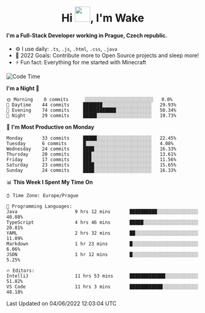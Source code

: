 <h1 align="center">Hi <img src="https://raw.githubusercontent.com/MrWakeCZ/MrWakeCZ/master/Hi.gif" width="40px" />, I'm Wake</h1>

#### I'm a Full-Stack Developer working in Prague, Czech republic.
- ⚙️ I use daily: `.ts`, `.js`, `.html`, `.css`, `.java`
- 🥅 2022 Goals: Contribute more to Open Source projects and sleep more!
- ⚡ Fun fact: Everything for me started with Minecraft

<!--START_SECTION:waka-->
![Code Time](http://img.shields.io/badge/Code%20Time-2%2C459%20hrs%2033%20mins-blue)

**I'm a Night 🦉** 

```text
🌞 Morning    0 commits      ░░░░░░░░░░░░░░░░░░░░░░░░░   0.0% 
🌆 Daytime    44 commits     ███████░░░░░░░░░░░░░░░░░░   29.93% 
🌃 Evening    74 commits     ████████████░░░░░░░░░░░░░   50.34% 
🌙 Night      29 commits     █████░░░░░░░░░░░░░░░░░░░░   19.73%

```
📅 **I'm Most Productive on Monday** 

```text
Monday       33 commits     █████░░░░░░░░░░░░░░░░░░░░   22.45% 
Tuesday      6 commits      █░░░░░░░░░░░░░░░░░░░░░░░░   4.08% 
Wednesday    24 commits     ████░░░░░░░░░░░░░░░░░░░░░   16.33% 
Thursday     20 commits     ███░░░░░░░░░░░░░░░░░░░░░░   13.61% 
Friday       17 commits     ███░░░░░░░░░░░░░░░░░░░░░░   11.56% 
Saturday     23 commits     ████░░░░░░░░░░░░░░░░░░░░░   15.65% 
Sunday       24 commits     ████░░░░░░░░░░░░░░░░░░░░░   16.33%

```


📊 **This Week I Spent My Time On** 

```text
⌚︎ Time Zone: Europe/Prague

💬 Programming Languages: 
Java                     9 hrs 12 mins       ██████████░░░░░░░░░░░░░░░   40.08% 
TypeScript               4 hrs 46 mins       █████░░░░░░░░░░░░░░░░░░░░   20.81% 
YAML                     2 hrs 32 mins       ██░░░░░░░░░░░░░░░░░░░░░░░   11.09% 
Markdown                 1 hr 23 mins        █░░░░░░░░░░░░░░░░░░░░░░░░   6.06% 
JSON                     1 hr 12 mins        █░░░░░░░░░░░░░░░░░░░░░░░░   5.25%

🔥 Editors: 
IntelliJ                 11 hrs 53 mins      █████████████░░░░░░░░░░░░   51.82% 
VS Code                  11 hrs 3 mins       ████████████░░░░░░░░░░░░░   48.18%

```


 Last Updated on 04/06/2022 12:03:04 UTC
<!--END_SECTION:waka-->

